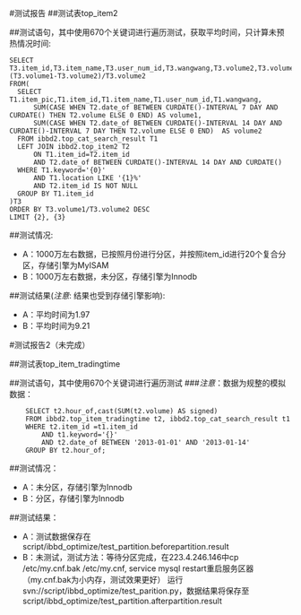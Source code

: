 <meta http-equiv="Content-Type" content="text/html; charset=utf-8"/>

#测试报告
##测试表top_item2

##测试语句，其中使用670个关键词进行遍历测试，获取平均时间，只计算未预热情况时间:

	SELECT T3.item_id,T3.item_name,T3.user_num_id,T3.wangwang,T3.volume2,T3.volume1,(T3.volume1-T3.volume2)/T3.volume2
	FROM(
	  SELECT T1.item_pic,T1.item_id,T1.item_name,T1.user_num_id,T1.wangwang,
		  SUM(CASE WHEN T2.date_of BETWEEN CURDATE()-INTERVAL 7 DAY AND CURDATE() THEN T2.volume ELSE 0 END) AS volume1,
		  SUM(CASE WHEN T2.date_of BETWEEN CURDATE()-INTERVAL 14 DAY AND CURDATE()-INTERVAL 7 DAY THEN T2.volume ELSE 0 END)  AS volume2
	  FROM ibbd2.top_cat_search_result T1
	  LEFT JOIN ibbd2.top_item2 T2
		  ON T1.item_id=T2.item_id
		  AND T2.date_of BETWEEN CURDATE()-INTERVAL 14 DAY AND CURDATE()
	  WHERE T1.keyword='{0}'
		  AND T1.location LIKE '{1}%'
		  AND T2.item_id IS NOT NULL
	  GROUP BY T1.item_id
	)T3
	ORDER BY T3.volume1/T3.volume2 DESC 
	LIMIT {2}, {3}
        
##测试情况:

* A：1000万左右数据，已按照月份进行分区，并按照item_id进行20个复合分区，存储引擎为MyISAM
* B：1000万左右数据，未分区，存储引擎为Innodb

##测试结果(*注意*: 结果也受到存储引擎影响):

* A：平均时间为1.97
* B：平均时间为9.21

#测试报告2（未完成）

##测试表top_item_tradingtime

##测试语句，其中使用670个关键词进行遍历测试
###*注意*：数据为规整的模拟数据：

		SELECT t2.hour_of,cast(SUM(t2.volume) AS signed) 
		FROM ibbd2.top_item_tradingtime t2, ibbd2.top_cat_search_result t1 
		WHERE t2.item_id =t1.item_id 
		    AND t1.keyword='{}' 
		    AND t2.date_of BETWEEN '2013-01-01' AND '2013-01-14' 
		GROUP BY t2.hour_of; 
		
##测试情况：

* A：未分区，存储引擎为Innodb
* B：分区，存储引擎为Innodb

##测试结果：

* A：测试数据保存在script/ibbd_optimize/test_partition.beforepartition.result
* B：未测试，测试方法：等待分区完成，在223.4.246.146中cp /etc/my.cnf.bak /etc/my.cnf, service mysql restart重启服务区器（my.cnf.bak为小内存，测试效果更好）
		运行svn://script/ibbd_optimize/test_parition.py，数据结果将保存至script/ibbd_optimize/test_partition.afterpartition.result